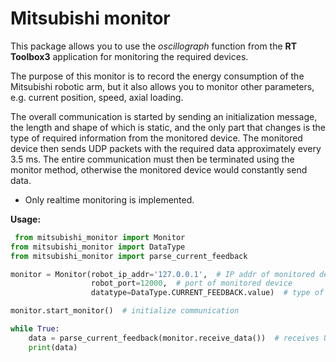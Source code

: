 # Mitsubishi monitor

This package allows you to use the _oscillograph_ function from the **RT Toolbox3** application for monitoring the 
required devices.

The purpose of this monitor is to record the energy consumption of the Mitsubishi robotic arm, but it also allows 
you to monitor other parameters, e.g. current position, speed, axial loading.

The overall communication is started by sending an initialization message, the length and shape of which is static, 
and the only part that changes is the type of required information from the monitored device. The monitored device 
then sends UDP packets with the required data approximately every 3.5 ms. The entire communication must then be 
terminated using the monitor method, otherwise the monitored device would constantly send data.

- Only realtime monitoring is implemented.

**Usage:**

```python
 from mitsubishi_monitor import Monitor
from mitsubishi_monitor import DataType
from mitsubishi_monitor import parse_current_feedback

monitor = Monitor(robot_ip_addr='127.0.0.1',  # IP addr of monitored device
                  robot_port=12000,  # port of monitored device
                  datatype=DataType.CURRENT_FEEDBACK.value)  # type of monitoring

monitor.start_monitor()  # initialize communication

while True:
    data = parse_current_feedback(monitor.receive_data())  # receives UDP package
    print(data)
```
